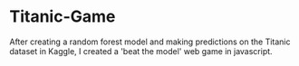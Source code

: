 # Titanic-Game
After creating a random forest model and making predictions on the Titanic dataset in Kaggle, I created a 'beat the model' web game in javascript.
